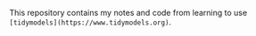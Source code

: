 This repository contains my notes and code from learning to use `[tidymodels](https://www.tidymodels.org)`.